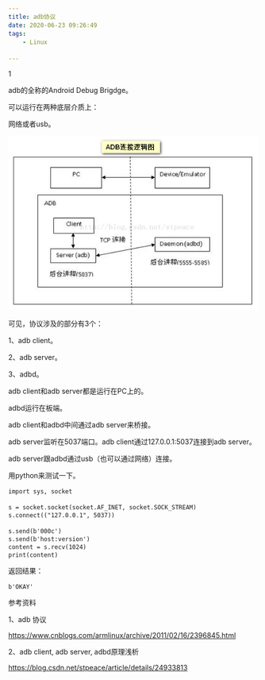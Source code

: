 ```yaml
---
title: adb协议
date: 2020-06-23 09:26:49
tags:
	- Linux

---
```


1

adb的全称的Android Debug Brigdge。

可以运行在两种底层介质上：

网络或者usb。

![img](../images/random_name/20140503204102031.png)

可见，协议涉及的部分有3个：

1、adb client。

2、adb server。

3、adbd。

adb client和adb server都是运行在PC上的。

adbd运行在板端。

adb client和adbd中间通过adb server来桥接。

adb server监听在5037端口。adb client通过127.0.0.1:5037连接到adb server。

adb server跟adbd通过usb（也可以通过网络）连接。

用python来测试一下。

```
import sys, socket

s = socket.socket(socket.AF_INET, socket.SOCK_STREAM)
s.connect(("127.0.0.1", 5037))

s.send(b'000c')
s.send(b'host:version')
content = s.recv(1024)
print(content)
```

返回结果：

```
b'OKAY'
```



参考资料

1、adb 协议

https://www.cnblogs.com/armlinux/archive/2011/02/16/2396845.html

2、adb client, adb server, adbd原理浅析

https://blog.csdn.net/stpeace/article/details/24933813